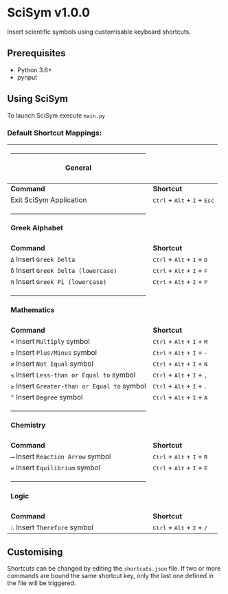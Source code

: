 # SciSym v1.0.0
Insert scientific symbols using customisable keyboard shortcuts.

## Prerequisites
- Python 3.6+
- pynput

## Using SciSym
To launch SciSym execute `main.py`

### Default Shortcut Mappings:

| <hr><h4>**General** ||
| ------- | -------- |
| **Command** | **Shortcut** |
| Exit SciSym Application | <kbd>Ctrl</kbd> + <kbd>Alt</kbd> + <kbd>I</kbd> + <kbd>Esc</kbd> |
| <hr><h4>**Greek Alphabet** ||
| **Command** | **Shortcut** |
| `Δ` Insert `Greek Delta` | <kbd>Ctrl</kbd> + <kbd>Alt</kbd> + <kbd>I</kbd> + <kbd>D</kbd> |
| `δ` Insert `Greek Delta (lowercase)` | <kbd>Ctrl</kbd> + <kbd>Alt</kbd> + <kbd>I</kbd> + <kbd>F</kbd> |
| `π` Insert `Greek Pi (lowercase)` | <kbd>Ctrl</kbd> + <kbd>Alt</kbd> + <kbd>I</kbd> + <kbd>P</kbd> |
| <hr><h4>**Mathematics** ||
| **Command** | **Shortcut** |
| `×` Insert `Multiply` symbol | <kbd>Ctrl</kbd> + <kbd>Alt</kbd> + <kbd>I</kbd> + <kbd>M</kbd> |
| `±` Insert `Plus/Minus` symbol | <kbd>Ctrl</kbd> + <kbd>Alt</kbd> + <kbd>I</kbd> + <kbd>-</kbd> |
| `≠` Insert `Not Equal` symbol | <kbd>Ctrl</kbd> + <kbd>Alt</kbd> + <kbd>I</kbd> + <kbd>N</kbd> |
| `≤` Insert `Less-than or Equal to` symbol | <kbd>Ctrl</kbd> + <kbd>Alt</kbd> + <kbd>I</kbd> + <kbd>,</kbd> |
| `≥` Insert `Greater-than or Equal to` symbol | <kbd>Ctrl</kbd> + <kbd>Alt</kbd> + <kbd>I</kbd> + <kbd>.</kbd> |
| `°` Insert `Degree` symbol | <kbd>Ctrl</kbd> + <kbd>Alt</kbd> + <kbd>I</kbd> + <kbd>A</kbd> |
| <hr><h4>**Chemistry** ||
| **Command** | **Shortcut** |
| `⟶` Insert `Reaction Arrow` symbol | <kbd>Ctrl</kbd> + <kbd>Alt</kbd> + <kbd>I</kbd> + <kbd>R</kbd> |
| `⇌` Insert `Equilibrium` symbol | <kbd>Ctrl</kbd> + <kbd>Alt</kbd> + <kbd>I</kbd> + <kbd>E</kbd> |
| <hr><h4>**Logic** ||
| **Command** | **Shortcut** |
| `∴` Insert `Therefore` symbol | <kbd>Ctrl</kbd> + <kbd>Alt</kbd> + <kbd>I</kbd> + <kbd>/</kbd> |

## Customising
Shortcuts can be changed by editing the `shortcuts.json` file. If two or more commands are bound the same shortcut key, only the last one defined in the file will be triggered.

